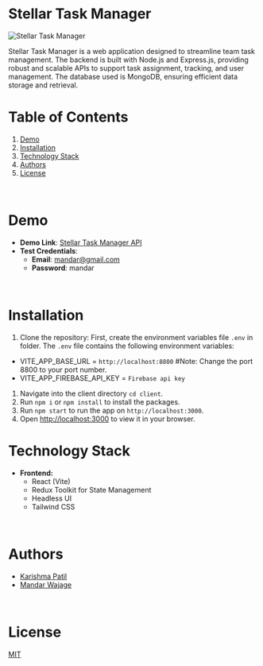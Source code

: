 # Stellar Task Manager

![Stellar Task Manager](https://drive.google.com/file/d/1Yj0ZBRAw4E7GYfUyZ2wFIxAXUIptGxWn/view)

Stellar Task Manager is a web application designed to streamline team task management. The backend is built with Node.js and Express.js, providing robust and scalable APIs to support task assignment, tracking, and user management. The database used is MongoDB, ensuring efficient data storage and retrieval.

# Table of Contents

1. [Demo](#demo)
2. [Installation](#installation)
3. [Technology Stack](#technology-stack)
4. [Authors](#authors)
5. [License](#license)

<br/>

# Demo
- **Demo Link**: [Stellar Task Manager API](https://stellar-task-manager.netlify.app)
- **Test Credentials**:
  - **Email**: mandar@gmail.com
  - **Password**: mandar
<br/>

# Installation

1. Clone the repository:
  First, create the environment variables file `.env` in folder. The `.env` file contains the following environment variables:

- VITE_APP_BASE_URL = `http://localhost:8800` #Note: Change the port 8800 to your port number.
- VITE_APP_FIREBASE_API_KEY = `Firebase api key`

1. Navigate into the client directory `cd client`.
2. Run `npm i` or `npm install` to install the packages.
3. Run `npm start` to run the app on `http://localhost:3000`.
4. Open [http://localhost:3000](http://localhost:3000) to view it in your browser.

# Technology Stack

- **Frontend:**
    - React (Vite)
    - Redux Toolkit for State Management
    - Headless UI
    - Tailwind CSS
<br/>

# Authors

- [Karishma Patil](https://github.com/karishmapatil18)
- [Mandar Wajage](https://github.com/mandarwajage)

<br/>

# License

[MIT](https://opensource.org/licenses/MIT)

